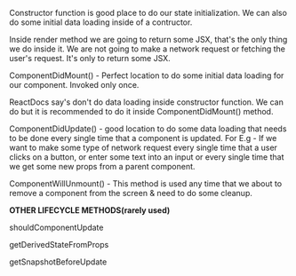 Constructor function is good place to do our state initialization. We can also do some initial data loading inside of a contructor.

Inside render method we are going to return some JSX, that's the only thing we do inside it. We are not going to make a network request or fetching the user's request.
It's only  to return some JSX.

ComponentDidMount() - Perfect location to do some initial data loading for our component.
Invoked only once.

ReactDocs say's don't do data loading inside constructor function. We can do but it is recommended to do it inside ComponentDidMount() method.

ComponentDidUpdate() - good location to do some data loading that needs to be done every single time that a component is updated.
For E.g - If we want to make some type of network request every single time that a user clicks on a button, or enter some text into an input or every single time that we get some new props from a parent component.

ComponentWillUnmount() - This method is used any time that we about to remove a component from the screen & need to do some cleanup.

__OTHER LIFECYCLE METHODS(rarely used)__

shouldComponentUpdate

getDerivedStateFromProps

getSnapshotBeforeUpdate
